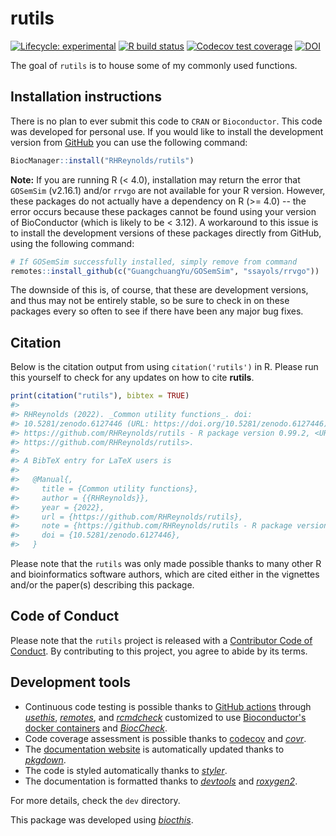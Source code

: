 
<!-- README.md is generated from README.Rmd. Please edit that file -->
# rutils

<!-- badges: start -->
[![Lifecycle: experimental](https://img.shields.io/badge/lifecycle-experimental-orange.svg)](https://www.tidyverse.org/lifecycle/#experimental) [![R build status](https://github.com/RHReynolds/rutils/workflows/R-CMD-check-bioc/badge.svg)](https://github.com/RHReynolds/rutils/actions) [![Codecov test coverage](https://codecov.io/gh/RHReynolds/rutils/branch/master/graph/badge.svg)](https://codecov.io/gh/RHReynolds/rutils?branch=master) [![DOI](https://zenodo.org/badge/319682459.svg)](https://zenodo.org/badge/latestdoi/319682459) <!-- badges: end -->

The goal of `rutils` is to house some of my commonly used functions.

## Installation instructions

There is no plan to ever submit this code to `CRAN` or `Bioconductor`. This code was developed for personal use. If you would like to install the development version from [GitHub](https://github.com/) you can use the following command:

``` r
BiocManager::install("RHReynolds/rutils")
```

**Note:** If you are running R (&lt; 4.0), installation may return the error that `GOSemSim` (v2.16.1) and/or `rrvgo` are not available for your R version. However, these packages do not actually have a dependency on R (&gt;= 4.0) -- the error occurs because these packages cannot be found using your version of BioConductor (which is likely to be &lt; 3.12). A workaround to this issue is to install the development versions of these packages directly from GitHub, using the following command:

``` r
# If GOSemSim successfully installed, simply remove from command
remotes::install_github(c("GuangchuangYu/GOSemSim", "ssayols/rrvgo"))
```

The downside of this is, of course, that these are development versions, and thus may not be entirely stable, so be sure to check in on these packages every so often to see if there have been any major bug fixes.

## Citation

Below is the citation output from using `citation('rutils')` in R. Please run this yourself to check for any updates on how to cite **rutils**.

``` r
print(citation("rutils"), bibtex = TRUE)
#> 
#> RHReynolds (2022). _Common utility functions_. doi:
#> 10.5281/zenodo.6127446 (URL: https://doi.org/10.5281/zenodo.6127446),
#> https://github.com/RHReynolds/rutils - R package version 0.99.2, <URL:
#> https://github.com/RHReynolds/rutils>.
#> 
#> A BibTeX entry for LaTeX users is
#> 
#>   @Manual{,
#>     title = {Common utility functions},
#>     author = {{RHReynolds}},
#>     year = {2022},
#>     url = {https://github.com/RHReynolds/rutils},
#>     note = {https://github.com/RHReynolds/rutils - R package version 0.99.2},
#>     doi = {10.5281/zenodo.6127446},
#>   }
```

Please note that the `rutils` was only made possible thanks to many other R and bioinformatics software authors, which are cited either in the vignettes and/or the paper(s) describing this package.

## Code of Conduct

Please note that the `rutils` project is released with a [Contributor Code of Conduct](https://contributor-covenant.org/version/2/0/CODE_OF_CONDUCT.html). By contributing to this project, you agree to abide by its terms.

## Development tools

-   Continuous code testing is possible thanks to [GitHub actions](https://www.tidyverse.org/blog/2020/04/usethis-1-6-0/) through *[usethis](https://CRAN.R-project.org/package=usethis)*, *[remotes](https://CRAN.R-project.org/package=remotes)*, and *[rcmdcheck](https://CRAN.R-project.org/package=rcmdcheck)* customized to use [Bioconductor's docker containers](https://www.bioconductor.org/help/docker/) and *[BiocCheck](https://bioconductor.org/packages/3.12/BiocCheck)*.
-   Code coverage assessment is possible thanks to [codecov](https://codecov.io/gh) and *[covr](https://CRAN.R-project.org/package=covr)*.
-   The [documentation website](http://RHReynolds.github.io/rutils) is automatically updated thanks to *[pkgdown](https://CRAN.R-project.org/package=pkgdown)*.
-   The code is styled automatically thanks to *[styler](https://CRAN.R-project.org/package=styler)*.
-   The documentation is formatted thanks to *[devtools](https://CRAN.R-project.org/package=devtools)* and *[roxygen2](https://CRAN.R-project.org/package=roxygen2)*.

For more details, check the `dev` directory.

This package was developed using *[biocthis](https://github.com/lcolladotor/biocthis)*.
